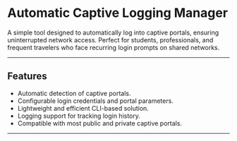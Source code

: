 # **Automatic Captive Logging Manager**

A simple tool designed to automatically log into captive portals, ensuring uninterrupted network access. Perfect for students, professionals, and frequent travelers who face recurring login prompts on shared networks.

---

## **Features**

- Automatic detection of captive portals.
- Configurable login credentials and portal parameters.
- Lightweight and efficient CLI-based solution.
- Logging support for tracking login history.
- Compatible with most public and private captive portals.

---


